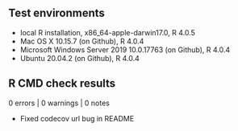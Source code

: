 ## Test environments

* local R installation, x86_64-apple-darwin17.0, R 4.0.5
* Mac OS X 10.15.7 (on Github), R 4.0.4
* Microsoft Windows Server 2019 10.0.17763 (on Github), R 4.0.4
* Ubuntu 20.04.2 (on Github), R 4.0.4

## R CMD check results

0 errors | 0 warnings | 0 notes

- Fixed codecov url bug in README